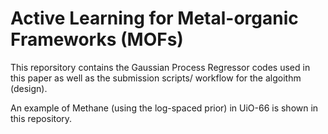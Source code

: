 # Active Learning for Metal-organic Frameworks (MOFs)
This reporsitory contains the Gaussian Process Regressor codes used in this paper as well as the submission scripts/ workflow for the algoithm (design).

An example of Methane (using the log-spaced prior) in UiO-66 is shown in this repository.
